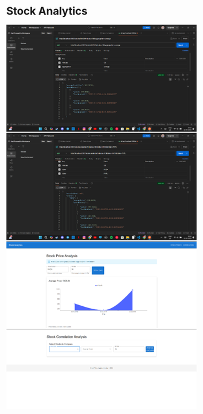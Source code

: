 # Stock Analytics

![Question-1](./question-2/src/assets/pic-1.png)
![Question-1](./question-2/src/assets/pic-2.png)
![Question-2](./question-2/src/assets/pic-3.png)
![Question-2](./question-2/src/assets/pic-4.png)
